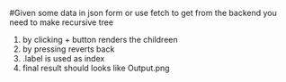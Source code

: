 #Given some data in json form or use fetch to get from the backend you need to make recursive tree

1. by clicking + button renders the childreen
2. by pressing reverts back
3. .label is used as index
4. final result should looks like Output.png
